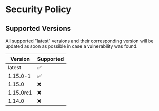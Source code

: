 # Security Policy

## Supported Versions

All supported "latest" versions and their corresponding version will be updated as soon as possible in case a vulnerability was found.

| Version   | Supported          |
| --------- | ------------------ |
| latest    | :white_check_mark: |
| 1.15.0-1  | :white_check_mark: |
| 1.15.0    | :x:                |
| 1.15.0rc1 | :x:                |
| 1.14.0    | :x:                |
